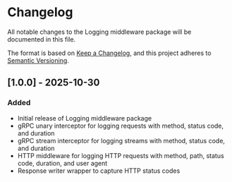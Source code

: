 # Changelog

All notable changes to the Logging middleware package will be documented in this file.

The format is based on [Keep a Changelog](https://keepachangelog.com/en/1.0.0/),
and this project adheres to [Semantic Versioning](https://semver.org/spec/v2.0.0.html).

## [1.0.0] - 2025-10-30

### Added

- Initial release of Logging middleware package
- gRPC unary interceptor for logging requests with method, status code, and duration
- gRPC stream interceptor for logging streams with method, status code, and duration
- HTTP middleware for logging HTTP requests with method, path, status code, duration, and user agent
- Response writer wrapper to capture HTTP status codes
